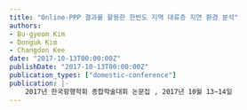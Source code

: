 ```yaml
---
title: "Online-PPP 결과를 활용한 한반도 지역 대류층 지연 환경 분석"
authors:
- Bu-gyeom Kim
- Donguk Kim
- Changdon Kee
date: "2017-10-13T00:00:00Z"
publishDate: "2017-10-13T00:00:00Z"
publication_types: ["domestic-conference"]
publication: |-
    2017년 한국항행학회 종합학술대회 논문집 , 2017년 10월 13~14일
---
```

